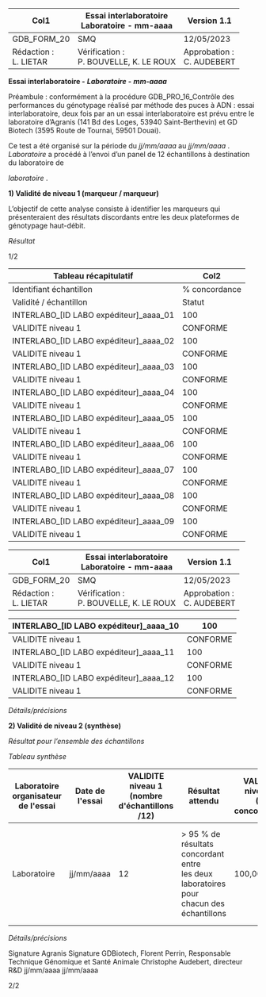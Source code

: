 |Col1|Essai interlaboratoire<br>Laboratoire - mm-aaaa|Version 1.1|
|---|---|---|
|GDB_FORM_20|SMQ|12/05/2023|
|Rédaction :<br>L. LIETAR|Vérification :<br>P. BOUVELLE, K. LE ROUX|Approbation :<br>C. AUDEBERT|


**Essai interlaboratoire -** _**Laboratoire**_ **-** _**mm-aaaa**_

Préambule : conformément à la procédure GDB_PRO_16_Contrôle des performances du
génotypage réalisé par méthode des puces à ADN : essai interlaboratoire, deux fois par an
un essai interlaboratoire est prévu entre le laboratoire d’Agranis (141 Bd des Loges, 53940
Saint-Berthevin) et GD Biotech (3595 Route de Tournai, 59501 Douai).

Ce test a été organisé sur la période du _jj/mm/aaaa_ au _jj/mm/aaaa_ .
_Laboratoire_ a procédé à l’envoi d’un panel de 12 échantillons à destination du laboratoire de

_laboratoire_ .

**1) Validité de niveau 1 (marqueur / marqueur)**

L’objectif de cette analyse consiste à identifier les marqueurs qui présenteraient des
résultats discordants entre les deux plateformes de génotypage haut-débit.

_Résultat_

1/2

|Tableau récapitulatif|Col2|
|---|---|
|Identifiant échantillon|% concordance|
|Validité / échantillon|Statut|
|INTERLABO_[ID LABO expéditeur]_aaaa_01|100|
|VALIDITE niveau 1|CONFORME|
|INTERLABO_[ID LABO expéditeur]_aaaa_02|100|
|VALIDITE niveau 1|CONFORME|
|INTERLABO_[ID LABO expéditeur]_aaaa_03|100|
|VALIDITE niveau 1|CONFORME|
|INTERLABO_[ID LABO expéditeur]_aaaa_04|100|
|VALIDITE niveau 1|CONFORME|
|INTERLABO_[ID LABO expéditeur]_aaaa_05|100|
|VALIDITE niveau 1|CONFORME|
|INTERLABO_[ID LABO expéditeur]_aaaa_06|100|
|VALIDITE niveau 1|CONFORME|
|INTERLABO_[ID LABO expéditeur]_aaaa_07|100|
|VALIDITE niveau 1|CONFORME|
|INTERLABO_[ID LABO expéditeur]_aaaa_08|100|
|VALIDITE niveau 1|CONFORME|
|INTERLABO_[ID LABO expéditeur]_aaaa_09|100|
|VALIDITE niveau 1|CONFORME|

|Col1|Essai interlaboratoire<br>Laboratoire - mm-aaaa|Version 1.1|
|---|---|---|
|GDB_FORM_20|SMQ|12/05/2023|
|Rédaction :<br>L. LIETAR|Vérification :<br>P. BOUVELLE, K. LE ROUX|Approbation :<br>C. AUDEBERT|


|INTERLABO_[ID LABO expéditeur]_aaaa_10|100|
|---|---|
|VALIDITE niveau 1|CONFORME|
|INTERLABO_[ID LABO expéditeur]_aaaa_11|100|
|VALIDITE niveau 1|CONFORME|
|INTERLABO_[ID LABO expéditeur]_aaaa_12|100|
|VALIDITE niveau 1|CONFORME|


_Détails/précisions_

**2) Validité de niveau 2 (synthèse)**

_Résultat pour l’ensemble des échantillons_

_Tableau synthèse_









|Laboratoire<br>organisateur<br>de l'essai|Date de<br>l'essai|VALIDITE<br>niveau 1<br>(nombre<br>d'échantillons<br>/12)|Résultat<br>attendu|VALIDITE<br>niveau 2<br>(%<br>concordance)|Résultat<br>attendu|Résultat<br>retenu|
|---|---|---|---|---|---|---|
|Laboratoire|jj/mm/aaaa|12|> 95 % de<br>résultats<br>concordant entre<br>les deux<br>laboratoires pour<br>chacun des<br>échantillons|100,00|> 95 % de<br>résultats<br>concordant<br>entre les deux<br>laboratoires<br>pour l'ensemble<br>des échantillons|SUCCES|


_Détails/précisions_


Signature Agranis Signature GDBiotech,
Florent Perrin, Responsable Technique Génomique et Santé Animale Christophe Audebert, directeur R&D
jj/mm/aaaa jj/mm/aaaa

2/2

